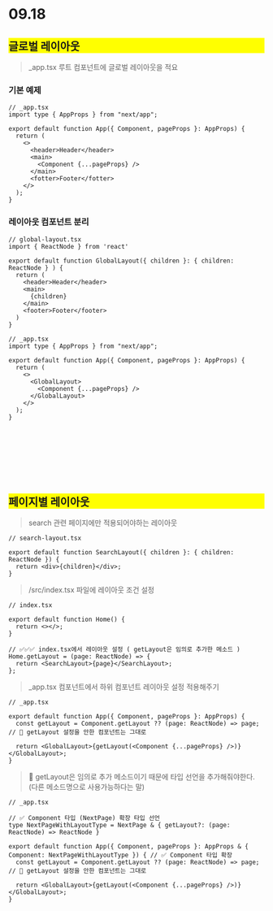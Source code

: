 # 09.18

## <div style="background-color: yellow;">글로벌 레이아웃</div>

> \_app.tsx 루트 컴포넌트에 글로벌 레이아웃을 적요

### 기본 예제

```tsx
// _app.tsx
import type { AppProps } from "next/app";

export default function App({ Component, pageProps }: AppProps) {
  return (
    <>
      <header>Header</header>
      <main>
        <Component {...pageProps} />
      </main>
      <fotter>Footer</fotter>
    </>
  );
}
```

### 레이아웃 컴포넌트 분리

```tsx
// global-layout.tsx
import { ReactNode } from 'react'

export default function GlobalLayout({ children }: { children: ReactNode } ) {
  return (
    <header>Header</header>
    <main>
      {children}
    </main>
    <footer>Footer</footer>
  )
}
```

```tsx
// _app.tsx
import type { AppProps } from "next/app";

export default function App({ Component, pageProps }: AppProps) {
  return (
    <>
      <GlobalLayout>
        <Component {...pageProps} />
      </GlobalLayout>
    </>
  );
}
```

## <br/><br/>

<br/>

## <div style="background-color: yellow;">페이지별 레이아웃</div>

> search 관련 페이지에만 적용되어야하는 레이아웃

```tsx
// search-layout.tsx

export default function SearchLayout({ children }: { children: ReactNode }) {
  return <div>{children}</div>;
}
```

> /src/index.tsx 파일에 레이아웃 조건 설정

```tsx
// index.tsx

export default function Home() {
  return <></>;
}

// ✅✅✅ index.tsx에서 레이아웃 설정 ( getLayout은 임의로 추가한 메소드 )
Home.getLayout = (page: ReactNode) => {
  return <SearchLayout>{page}</SearchLayout>;
};
```

> \_app.tsx 컴포넌트에서 하위 컴포넌트 레이아웃 설정 적용해주기

```tsx
// _app.tsx

export default function App({ Component, pageProps }: AppProps) {
  const getLayout = Component.getLayout ?? (page: ReactNode) => page; // 📌 getLayout 설정을 안한 컴포넌트는 그대로

  return <GlobalLayout>{getLayout(<Component {...pageProps} />)}</GlobalLayout>;
}
```

> 📌 getLayout은 임의로 추가 메소드이기 때문에 타입 선언을 추가해줘야한다. (다른 메소드명으로 사용가능하다는 말)

```tsx
// _app.tsx

// ✅ Component 타입 (NextPage) 확장 타입 선언
type NextPageWithLayoutType = NextPage & { getLayout?: (page: ReactNode) => ReactNode }

export default function App({ Component, pageProps }: AppProps & { Component: NextPageWithLayoutType }) { // ✅ Component 타입 확장
  const getLayout = Component.getLayout ?? (page: ReactNode) => page; // 📌 getLayout 설정을 안한 컴포넌트는 그대로

  return <GlobalLayout>{getLayout(<Component {...pageProps} />)}</GlobalLayout>;
}
```
